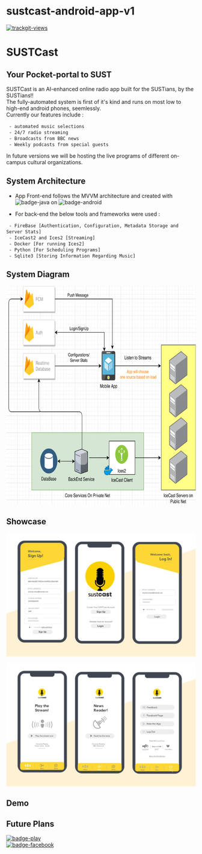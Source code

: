 # sustcast-android-app-v1
<a href="https://trackgit.com">
<img src="https://sfy.cx/u/o7t" alt="trackgit-views" />
</a>

# SUSTCast
## Your Pocket-portal to SUST

SUSTCast is an AI-enhanced online radio app built for the SUSTians, by the SUSTians!!<br/>
The fully-automated system is first of it's kind and runs on most low to high-end android phones, seemlessly.<br/>
Currently our features include :
```
 - automated music selections
 - 24/7 radio streaming
 - Broadcasts from BBC news
 - Weekly podcasts from special guests
```
In future versions we will be hosting the live programs of different on-campus cultural organizations.

## System Architecture

* App Front-end follows the MVVM architecture and created with ![badge-java](https://img.shields.io/badge/java-red?style=for-the-badge&logo=java) on ![badge-android](https://img.shields.io/badge/androidstudio-brightgreen?style=for-the-badge&logo=android)

* For back-end the below tools and frameworks were used :
```
 - FireBase [Authentication, Configuration, Metadata Storage and Server Stats]
 - IceCast2 and Ices2 [Streaming]
 - Docker [For running Ices2]
 - Python [For Scheduling Programs]
 - Sqlite3 [Storing Information Regarding Music]
```
## System Diagram

<p align="center">
  <img width="570" height="580" src="sustcast-architecture (1)-1.png">
</p>

## Showcase
<p align="center">
  <img  src="auth-ss.jpg">
</p>
<p align="center">
  <img  src="frag-ss.jpg">
</p>



## Demo
## Future Plans

[![badge-play](https://img.shields.io/badge/Download-playstore-yellow?style=for-the-badge&logo=google-play&logoColor=white&labelColor=black)](https://play.google.com/store/apps/details?id=com.sust.sustcast)
<br/>
[![badge-facebook](https://img.shields.io/badge/Visit-facebook-yellow?style=for-the-badge&logo=facebook&logoColor=white&labelColor=black)](https://www.facebook.com/sustcasr)
